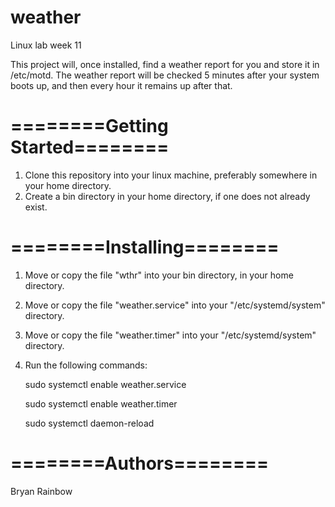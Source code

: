 # weather
Linux lab week 11

This project will, once installed, find a weather report for you and store it in /etc/motd.
The weather report will be checked 5 minutes after your system boots up, and then every hour it
remains up after that.

========Getting Started========
===================

1. Clone this repository into your linux machine, preferably somewhere in your home directory.
2. Create a bin directory in your home directory, if one does not already exist.

========Installing========
===================

1. Move or copy the file "wthr" into your bin directory, in your home directory.
2. Move or copy the file "weather.service" into your "/etc/systemd/system" directory.
3. Move or copy the file "weather.timer" into your "/etc/systemd/system" directory.
4. Run the following commands:

	sudo systemctl enable weather.service
	
	sudo systemctl enable weather.timer
	
	sudo systemctl daemon-reload

========Authors========
===================

Bryan Rainbow
